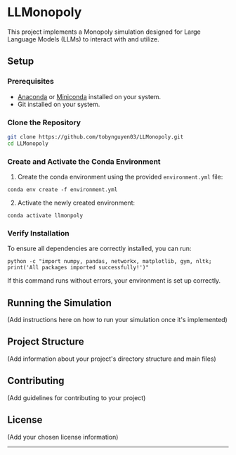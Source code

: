 ﻿# LLMonopoly

This project implements a Monopoly simulation designed for Large Language Models (LLMs) to interact with and utilize.

## Setup

### Prerequisites

- [Anaconda](https://www.anaconda.com/products/distribution) or [Miniconda](https://docs.conda.io/en/latest/miniconda.html) installed on your system.
- Git installed on your system.

### Clone the Repository

```bash
git clone https://github.com/tobynguyen03/LLMonopoly.git
cd LLMonopoly
```

### Create and Activate the Conda Environment

1. Create the conda environment using the provided `environment.yml` file:

```
conda env create -f environment.yml
```

2. Activate the newly created environment:

```
conda activate llmonpoly
```

### Verify Installation

To ensure all dependencies are correctly installed, you can run:

```
python -c "import numpy, pandas, networkx, matplotlib, gym, nltk; print('All packages imported successfully!')"
```

If this command runs without errors, your environment is set up correctly.

## Running the Simulation

(Add instructions here on how to run your simulation once it's implemented)

## Project Structure

(Add information about your project's directory structure and main files)

## Contributing

(Add guidelines for contributing to your project)

## License

(Add your chosen license information)

---
